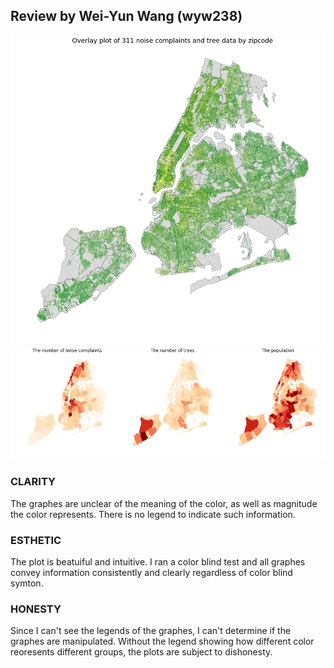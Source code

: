 ## Review by Wei-Yun Wang (wyw238)
![fig1](./image/figure1.png)
![fig2](./image/figure2.png)
### CLARITY
The graphes are unclear of the meaning of the color, as well as magnitude the color represents. There is no legend to indicate such information.
### ESTHETIC
The plot is beatuiful and intuitive. I ran a color blind test and all graphes convey information consistently and clearly regardless of color blind symton.
### HONESTY
Since I can't see the legends of the graphes, I can't determine if the graphes are manipulated. Without the legend showing how different color reoresents different groups, the plots are subject to dishonesty.
